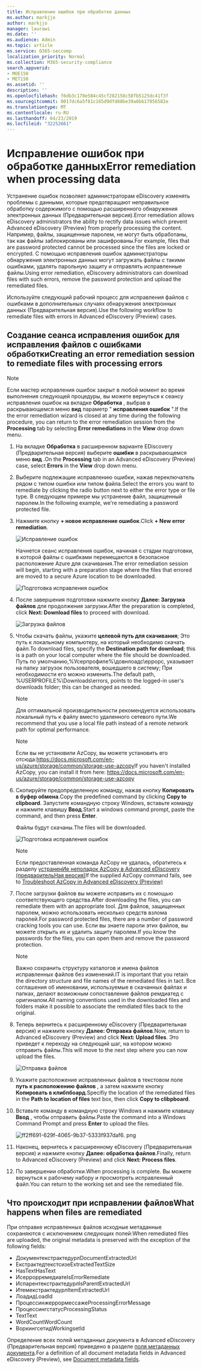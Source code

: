 ```yaml
---
title: Исправление ошибок при обработке данных
ms.author: markjjo
author: markjjo
manager: laurawi
ms.date: ''
ms.audience: Admin
ms.topic: article
ms.service: O365-seccomp
localization_priority: Normal
ms.collection: M365-security-compliance
search.appverid:
- MOE150
- MET150
ms.assetid: ''
description: ''
ms.openlocfilehash: f6db3c178e584c45cf282158c58fb5125dc41f3f
ms.sourcegitcommit: 0017dc6a5f81c165d9dfd88be39a6bb17856582e
ms.translationtype: MT
ms.contentlocale: ru-RU
ms.lasthandoff: 04/23/2019
ms.locfileid: "32252661"
---
```

# <a name="error-remediation-when-processing-data"></a><span data-ttu-id="71c25-102">Исправление ошибок при обработке данных</span><span class="sxs-lookup"><span data-stu-id="71c25-102">Error remediation when processing data</span></span>

<span data-ttu-id="71c25-103">Устранение ошибок позволяет администраторам eDiscovery изменять проблемы с данными, которые предотвращают неправильное обработку содержимого с помощью расширенного обнаружения электронных данных (Предварительная версия).</span><span class="sxs-lookup"><span data-stu-id="71c25-103">Error remediation allows eDiscovery administrators the ability to rectify data issues which prevent Advanced eDiscovery (Preview) from properly processing the content.</span></span> <span data-ttu-id="71c25-104">Например, файлы, защищенные паролем, не могут быть обработаны, так как файлы заблокированы или зашифрованы.</span><span class="sxs-lookup"><span data-stu-id="71c25-104">For example, files that are password protected cannot be processed since the files are locked or encrypted.</span></span> <span data-ttu-id="71c25-105">С помощью исправления ошибок администраторы обнаружения электронных данных могут загружать файлы с такими ошибками, удалять парольную защиту и отправлять исправленные файлы.</span><span class="sxs-lookup"><span data-stu-id="71c25-105">Using error remediation, eDiscovery administrators can download files with such errors, remove the password protection and upload the remediated files.</span></span>

<span data-ttu-id="71c25-106">Используйте следующий рабочий процесс для исправления файлов с ошибками в дополнительных случаях обнаружения электронных данных (Предварительная версия).</span><span class="sxs-lookup"><span data-stu-id="71c25-106">Use the following workflow to remediate files with errors in Advanced eDiscovery (Preview) cases.</span></span>

## <a name="creating-an-error-remediation-session-to-remediate-files-with-processing-errors"></a><span data-ttu-id="71c25-107">Создание сеанса исправления ошибок для исправления файлов с ошибками обработки</span><span class="sxs-lookup"><span data-stu-id="71c25-107">Creating an error remediation session to remediate files with processing errors</span></span>

>[!NOTE]
><span data-ttu-id="71c25-108">Если мастер исправления ошибок закрыт в любой момент во время выполнения следующей процедуры, вы можете вернуться к сеансу исправления ошибок на вкладке **Обработка** , выбрав в раскрывающемся меню **вид** параметр " **исправления ошибок** ".</span><span class="sxs-lookup"><span data-stu-id="71c25-108">If the the error remediation wizard is closed at any time during the following procedure, you can return to the error remediation session from the **Processing** tab by selecting **Error remediations** in the **View** drop down menu.</span></span>

1. <span data-ttu-id="71c25-109">На вкладке **Обработка** в расширенном варианте EDiscovery (Предварительная версия) выберите **ошибки** в раскрывающемся меню **вид** .</span><span class="sxs-lookup"><span data-stu-id="71c25-109">On the **Processing** tab in an Advanced eDiscovery (Preview) case, select **Errors** in the **View** drop down menu.</span></span>

2. <span data-ttu-id="71c25-110">Выберите подлежащие исправлению ошибки, нажав переключатель рядом с типом ошибки или типом файла.</span><span class="sxs-lookup"><span data-stu-id="71c25-110">Select the errors you want to remediate by clicking the radio button next to either the error type or file type.</span></span>  <span data-ttu-id="71c25-111">В следующем примере мы устранение файл, защищенный паролем.</span><span class="sxs-lookup"><span data-stu-id="71c25-111">In the following example, we're remediating a password protected file.</span></span>

3. <span data-ttu-id="71c25-112">Нажмите кнопку **+ новое исправление ошибок**.</span><span class="sxs-lookup"><span data-stu-id="71c25-112">Click **+ New error remediation**.</span></span>

    ![Исправление ошибок](../media/8c2faf1a-834b-44fc-b418-6a18aed8b81a.png)

    <span data-ttu-id="71c25-114">Начнется сеанс исправления ошибок, начиная с стадии подготовки, в которой файлы с ошибками перемещаются в безопасное расположение Azure для скачивания.</span><span class="sxs-lookup"><span data-stu-id="71c25-114">The error remediation session will begin, starting with a preparation stage where the files that errored are moved to a secure Azure location to be downloaded.</span></span>

    ![Подготовка исправления ошибок](../media/390572ec-7012-47c4-a6b6-4cbb5649e8a8.png)

4. <span data-ttu-id="71c25-116">После завершения подготовки нажмите кнопку **Далее: Загрузка файлов** для продолжения загрузки.</span><span class="sxs-lookup"><span data-stu-id="71c25-116">After the preparation is completed, click **Next: Download files** to proceed with download.</span></span>

    ![Загрузка файлов](../media/6ac04b09-8e13-414a-9e24-7c75ba586363.png)

5. <span data-ttu-id="71c25-118">Чтобы скачать файлы, укажите **целевой путь для скачивания**; Это путь к локальному компьютеру, на который необходимо скачать файл.</span><span class="sxs-lookup"><span data-stu-id="71c25-118">To download files, specify the **Destination path for download**; this is a path on your local computer where the file should be downloaded.</span></span>  <span data-ttu-id="71c25-119">Путь по умолчанию,%Усерпрофиле%\довнлоадс\еррорс, указывает на папку загрузок пользователя, вошедшего в систему; При необходимости его можно изменить.</span><span class="sxs-lookup"><span data-stu-id="71c25-119">The default path, %USERPROFILE%\Downloads\errors, points to the logged-in user's downloads folder; this can be changed as needed.</span></span>

    >[!NOTE]
    ><span data-ttu-id="71c25-120">Для оптимальной производительности рекомендуется использовать локальный путь к файлу вместо удаленного сетевого пути.</span><span class="sxs-lookup"><span data-stu-id="71c25-120">We recommend that you use a local file path instead of a remote network path for optimal performance.</span></span>

    > [!NOTE]
    > <span data-ttu-id="71c25-121">Если вы не установили AzCopy, вы можете установить его отсюда:https://docs.microsoft.com/en-us/azure/storage/common/storage-use-azcopy</span><span class="sxs-lookup"><span data-stu-id="71c25-121">If you haven't installed AzCopy, you can install it from here: https://docs.microsoft.com/en-us/azure/storage/common/storage-use-azcopy</span></span>

6. <span data-ttu-id="71c25-122">Скопируйте предопределенную команду, нажав кнопку **Копировать в буфер обмена**.</span><span class="sxs-lookup"><span data-stu-id="71c25-122">Copy the predefined command by clicking **Copy to clipboard**.</span></span> <span data-ttu-id="71c25-123">Запустите командную строку Windows, вставьте команду и нажмите клавишу **Ввод**.</span><span class="sxs-lookup"><span data-stu-id="71c25-123">Start a windows command prompt, paste the command, and then press **Enter**.</span></span>  

    <span data-ttu-id="71c25-124">Файлы будут скачаны.</span><span class="sxs-lookup"><span data-stu-id="71c25-124">The files will be downloaded.</span></span>

    ![Подготовка исправления ошибок](../media/f364ab4d-31c5-4375-b69f-650f694a2f69.png)

    > [!NOTE]
    > <span data-ttu-id="71c25-126">Если предоставленная команда AzCopy не удалась, обратитесь к разделу [устраненИе неполадок AzCopy в Advanced eDiscovery (предварительНая версия)](troubleshooting-azcopy.md)</span><span class="sxs-lookup"><span data-stu-id="71c25-126">If the supplied AzCopy command fails, see to [Troubleshoot AzCopy in Advanced eDiscovery (Preview)](troubleshooting-azcopy.md)</span></span>

7. <span data-ttu-id="71c25-127">После загрузки файлов вы можете исправить их с помощью соответствующего средства.</span><span class="sxs-lookup"><span data-stu-id="71c25-127">After downloading the files, you can remediate them with an appropriate tool.</span></span> <span data-ttu-id="71c25-128">Для файлов, защищенных паролем, можно использовать несколько средств взлома паролей.</span><span class="sxs-lookup"><span data-stu-id="71c25-128">For password protected files, there are a number of password cracking tools you can use.</span></span> <span data-ttu-id="71c25-129">Если вы знаете пароли этих файлов, вы можете открыть их и удалить защиту паролем.</span><span class="sxs-lookup"><span data-stu-id="71c25-129">If you know the passwords for the files, you can open them and remove the password protection.</span></span>
    > [!NOTE]
    > <span data-ttu-id="71c25-130">Важно сохранить структуру каталогов и имена файлов исправленных файлов без изменений.</span><span class="sxs-lookup"><span data-stu-id="71c25-130">IT is important that you retain the directory structure and file names of the remediated files in tact.</span></span>  <span data-ttu-id="71c25-131">Все соглашения об именовании, используемые в скачанных файлах и папках, делают возможным сопоставление файлов ремдиатед с оригиналом.</span><span class="sxs-lookup"><span data-stu-id="71c25-131">All naming conventions used in the downloaded files and folders make it possible to associate the remdiated files back to the original.</span></span>

8. <span data-ttu-id="71c25-132">Теперь вернитесь к расширенному eDiscovery (Предварительная версия) и нажмите кнопку **Далее: Отправка файлов**.</span><span class="sxs-lookup"><span data-stu-id="71c25-132">Now, return to Advanced eDiscovery (Preview) and click **Next: Upload files**.</span></span>  <span data-ttu-id="71c25-133">Это приведет к переходу на следующий шаг, на котором можно отправить файлы.</span><span class="sxs-lookup"><span data-stu-id="71c25-133">This will move to the next step where you can now upload the files.</span></span>

    ![Отправка файлов](../media/af3d8617-1bab-4ecd-8de0-22e53acba240.png)

9. <span data-ttu-id="71c25-135">Укажите расположение исправленных файлов в текстовом поле **путь к расположению файлов** , а затем нажмите кнопку **Копировать в клибпбоард**.</span><span class="sxs-lookup"><span data-stu-id="71c25-135">Specifiy the location of the remediated files in the **Path to location of files** text box, then click **Copy to clibpboard**.</span></span>

10. <span data-ttu-id="71c25-136">Вставьте команду в командную строку Windows и нажмите клавишу **Ввод** , чтобы отправить файлы.</span><span class="sxs-lookup"><span data-stu-id="71c25-136">Paste the command into a Windows Command Prompt and press **Enter** to upload the files.</span></span>

    ![ff2ff691-629f-4065-9b37-5333f937daf6. png](../media/ff2ff691-629f-4065-9b37-5333f937daf6.png)

11. <span data-ttu-id="71c25-138">Наконец, вернитесь к расширенному eDiscovery (Предварительная версия) и нажмите кнопку **Далее: обработка файлов**.</span><span class="sxs-lookup"><span data-stu-id="71c25-138">Finally, return to Advanced eDiscovery (Preview) and click **Next: Process files**.</span></span>

12. <span data-ttu-id="71c25-139">По завершении обработки.</span><span class="sxs-lookup"><span data-stu-id="71c25-139">When processing is complete.</span></span>  <span data-ttu-id="71c25-140">Вы можете вернуться к рабочему набору и просмотреть исправленный файл.</span><span class="sxs-lookup"><span data-stu-id="71c25-140">You can return to the working set and see the remediated file.</span></span>

## <a name="what-happens-when-files-are-remediated"></a><span data-ttu-id="71c25-141">Что происходит при исправлении файлов</span><span class="sxs-lookup"><span data-stu-id="71c25-141">What happens when files are remediated</span></span>

<span data-ttu-id="71c25-142">При отправке исправленных файлов исходные метаданные сохраняются с исключением следующих полей:</span><span class="sxs-lookup"><span data-stu-id="71c25-142">When remediated files are uploaded, the original metadata is preserved with the exception of the following fields:</span></span> 

- <span data-ttu-id="71c25-143">Документекстрактедурл</span><span class="sxs-lookup"><span data-stu-id="71c25-143">DocumentExtractedUrl</span></span>
- <span data-ttu-id="71c25-144">Екстрактедтекстсизе</span><span class="sxs-lookup"><span data-stu-id="71c25-144">ExtractedTextSize</span></span>
- <span data-ttu-id="71c25-145">HasText</span><span class="sxs-lookup"><span data-stu-id="71c25-145">HasText</span></span>
- <span data-ttu-id="71c25-146">Исеррорремедиате</span><span class="sxs-lookup"><span data-stu-id="71c25-146">IsErrorRemediate</span></span>
- <span data-ttu-id="71c25-147">Испарентекстрактедурл</span><span class="sxs-lookup"><span data-stu-id="71c25-147">IsParentExtractedUrl</span></span>
- <span data-ttu-id="71c25-148">Итемекстрактедурл</span><span class="sxs-lookup"><span data-stu-id="71c25-148">ItemExtractedUrl</span></span>
- <span data-ttu-id="71c25-149">Лоадид</span><span class="sxs-lookup"><span data-stu-id="71c25-149">LoadId</span></span>
- <span data-ttu-id="71c25-150">Процессинжеррормессаже</span><span class="sxs-lookup"><span data-stu-id="71c25-150">ProcessingErrorMessage</span></span>
- <span data-ttu-id="71c25-151">Процессингстатус</span><span class="sxs-lookup"><span data-stu-id="71c25-151">ProcessingStatus</span></span>
- <span data-ttu-id="71c25-152">Text</span><span class="sxs-lookup"><span data-stu-id="71c25-152">Text</span></span>
- <span data-ttu-id="71c25-153">WordCount</span><span class="sxs-lookup"><span data-stu-id="71c25-153">WordCount</span></span>
- <span data-ttu-id="71c25-154">Воркингсетид</span><span class="sxs-lookup"><span data-stu-id="71c25-154">WorkingsetId</span></span>

<span data-ttu-id="71c25-155">Определение всех полей метаданных документа в Advanced eDiscovery (Предварительная версия) приведено в разделе [поля метаданных документа](document-metadata-fields.md).</span><span class="sxs-lookup"><span data-stu-id="71c25-155">For a definition of all document metadata fields in Advanced eDiscovery (Preview), see [Document metadata fields](document-metadata-fields.md).</span></span>